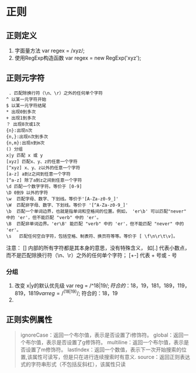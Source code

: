 # 正则

## 正则定义
1. 字面量方法
   var regex = /xyz/;
2. 使用RegExp构造函数
   var regex = new RegExp('xyz');
   
   
##  正则元字符


     . 匹配除换行符（\n、\r）之外的任何单个字符
    ^ 以某一元字符开始
    $ 以某一元字符结尾
    * 出现0到多次
    + 出现1到多次
    ？ 出现0次或1次
    {n}:出现n次
    {n,}:出现n次到多次
    {n,m}:出现n到m次
    () 分组
    x|y 匹配 x 或 y
    [xyz] 匹配x、y、z的任意一个字符
    [^xyz] x、y、z以外的任意一个字符
    [a-z] a到z之间到任意一个字符
    [^a-z] 除了a到z之间到任意一个字符
    \d 匹配一个数字字符。等价于 [0-9]
    \D 0到9 以外的字符
    \w	匹配字母、数字、下划线。等价于'[A-Za-z0-9_]'
    \W	匹配非字母、数字、下划线。等价于 '[^A-Za-z0-9_]'
    \b	匹配一个单词边界，也就是指单词和空格间的位置。例如， 'er\b' 可以匹配"never" 中的 'er'，但不能匹配 "verb" 中的 'er'。
    \B	匹配非单词边界。'er\B' 能匹配 "verb" 中的 'er'，但不能匹配 "never" 中的 'er'。
    \s	 匹配任何空白字符，包括空格、制表符、换页符等等。等价于 [ \f\n\r\t\v]。
   
注意： [] 内部的所有字符都是其本身的意思，没有特殊含义，
      如[.] 代表小数点，而不是匹配除换行符（\n、\r）之外的任何单个字符；
       [+-] 代表 + 号或 - 号
 
### 分组
1. 改变 x|y的默认优先级
     var reg = /^18|19$/;
     符合的：18，19，181，189，119，819，1819
     var reg = /^(18|19)$/;
     符合的：18，19
2. 
     
     

## 正则实例属性
> ignoreCase：返回一个布尔值，表示是否设置了i修饰符。
> global：返回一个布尔值，表示是否设置了g修饰符。
>  multiline：返回一个布尔值，表示是否设置了m修饰符。 
> lastIndex：返回一个数值，表示下一次开始搜索的位置,该属性可读写，但是只在进行连续搜索时有意义.
> source：返回正则表达式的字符串形式（不包括反斜杠），该属性只读


